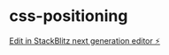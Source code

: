 # css-positioning

[Edit in StackBlitz next generation editor ⚡️](https://stackblitz.com/~/github.com/Anushka1205/css-positioning)